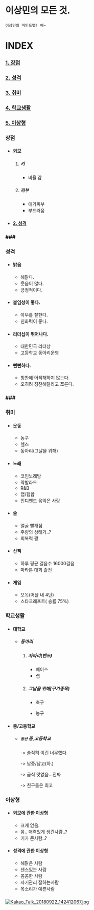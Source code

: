 # 이상민의 모든 것.

```
이상민의 마인드맵! 예~
```

# INDEX

### [1. 장점](#1)</br>

### [2. 성격](#2)</br>

### [3. 취미](#3)</br>

### [4. 학교생활](#4)</br>

### [5. 이상형](#5)<br>


### <h3 id="1"> 장점 </h3>

- #### 외모

  1. ##### 키

     - 비율 갑

  2. ##### 피부

     - 애기피부
     - 부드러움

- #### [2. 성격](#2)</br>

### ###<h3 id="2"> 성격 </h3>

- #### 밝음

  - 해맑다.
  - 웃음이 많다.
  - 긍정적이다.

- #### 붙임성이 좋다.

  - 아부를 잘한다.
  - 친화력이 좋다.

- #### 리더십이 뛰어나다.

  - 대한민국 리더상
  - 고등학교 동아리운영

- #### 뻔뻔하다.

  - 칭찬에 어색해하지 않는다.
  - 오히려 칭찬해달라고 쪼른다.

### ###<h3 id="3"> 취미 </h3>

- #### 운동

  - 농구
  - 헬스
  - 동아리(그날을 위해)

- #### 노래

  - 코인노래방
  - 락발라드
  - R&B
  - 랩/힙합
  - 인디밴드 음악은 사랑

- #### 술

  - 얼굴 빨개짐
  - 주량의 상태가..?
  - 회복력 짱

- #### 산책

  - 하루 평균 걸음수 16000걸음
  - 마라톤 대회 출전

- #### 게임

  - 오목(어플 내 4단)
  - 스타크래프트( 승률 75%)

### <h3 id="4"> 학교생활 </h3>

- #### 대학교

  - ##### 동아리

    1. ##### 자파리(밴드)

       - 베이스
       - 랩

    2. ##### 그날을 위해(구기종목)

       - 축구

       - 농구

- ####  중/고등학교

  - ##### `동산` 중,고등학교

    -> 솔직히 이건 너무했다.

    -> 남중/남고(하.)

    -> 급식 맛없음...진짜

    -> 친구들은 최고

### <h3 id="5"> 이상형 </h3>

- #### 외모에 관한 이상형

  - 크게 없음.
  - 음.. 매력있게 생긴사람..?
  - 키가 큰사람..?

- #### 성격에 관한 이상형

  - 해맑은 사람
  - 센스있는 사람
  - 꼼꼼한 사람
  - 자기관리 잘하는사람
  - 목소리가 예쁜사람



### 
   

[![Kakao_Talk_20180922_142412067.jpg](https://i.postimg.cc/2S26Mx0q/Kakao_Talk_20180922_142412067.jpg)](https://postimg.cc/G4Tdsvwr)
### 
